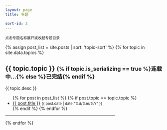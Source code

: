 ```yaml
---
layout: page
title: 专题

sort-id: 3
---
```


<script type="text/javascript">
	$(document).ready(function(){
		$(".item-title").click(function(){
			$(".item-content#" + this.id).slideToggle("fast");
		})
	})
</script>

<small class="masthead-title">点击专题名称展开或收起专题目录</small>

{% assign post_list = site.posts | sort: 'topic-sort' %}
{% for topic in site.data.topics %}
<div class="item-title" id="{{ topic.topic }}">
	<h2>{{ topic.topic }}      <small>{% if topic.is_serializing == true %}连载中...{% else %}已完结{% endif %}</small></h2>
	<p class="message">
		{{ topic.desc }}
	</p>
</div>
<div class="item-content" id="{{ topic.topic }}">
	<ul>
    	{% for post in post_list %}
    	{% if post.topic == topic.topic %}
        	<li><a href="{{ post.topic-sort }}.   {{ post.url }}">{{ post.title }}</a>      <small>{{ post.date | date:"%d/%m/%Y" }}</small></li>
        {% endif %}
    	{% endfor %}
	</ul>
</div>
<hr width="70%" />
{% endfor %}

